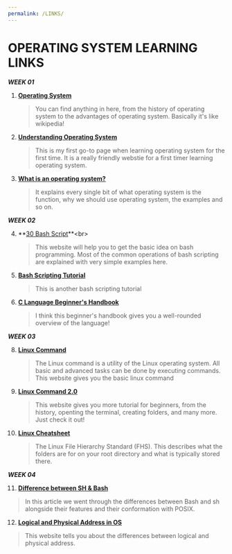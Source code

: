 ```yaml
---
permalink: /LINKS/
---
```


# OPERATING SYSTEM LEARNING LINKS  <br>
***WEEK 01***<br>

1. **[Operating System](https://www.guru99.com/operating-system-tutorial.html)**<br>
   > You can find anything in here, from the history of operating system to the advantages of operating system. Basically it's like wikipedia!<br>
2. **[Understanding Operating System](https://edu.gcfglobal.org/en/computerbasics/understanding-operating-systems/1/)**<br>
   > This is my first go-to page when learning operating system for the first time. It is a really friendly webstie for a first timer learning operating system.<br>
3. **[What is an operating system?](https://whatis.techtarget.com/definition/operating-system-OS)**<br>
   > It explains every single bit of what operating system is the function, why we should use operating system, the examples and so on.<br>

***WEEK 02***<br>

4. **[30 Bash Script](https://linuxhint.com/30_bash_script_examples/#:~:text=Bash%20scripts%20can%20be%20used,important%20for%20every%20Linux%20user.)**<br>
   > This website will help you to get the basic idea on bash programming. Most of the common operations of bash scripting are explained with very simple examples here.
5. **[Bash Scripting Tutorial](https://linuxconfig.org/bash-scripting-tutorial-for-beginners)**<br>
   > This is another bash scripting tutorial
7. **[C Language Beginner's Handbook](https://www.freecodecamp.org/news/the-c-beginners-handbook/)**<br>
   > I think this beginner's handbook gives you a well-rounded overview of the language!

***WEEK 03***<br>

8. **[Linux Command](https://www.javatpoint.com/linux-commands)**<br>
   > The Linux command is a utility of the Linux operating system. All basic and advanced tasks can be done by executing commands. This website gives you the basic linux command
9. **[Linux Command 2.0](https://ubuntu.com/tutorials/command-line-for-beginners#1-overview)**<br>
   > This website gives you more tutorial for beginners, from the history, openting the terminal, creating folders, and many more. Just check it out!
10. **[Linux Cheatsheet](https://cheatography.com/adam-hendry/cheat-sheets/linux-fhs/)**<br>
       > The Linux File Hierarchy Standard (FHS). This describes what the folders are for on your root directory and what is typically stored there.

***WEEK 04***<br>

11. **[Difference between SH & Bash](https://www.baeldung.com/linux/sh-vs-bash)**<br>
   > In this article we went through the differences between Bash and sh alongside their features and their conformation with POSIX.
12. **[Logical and Physical Address in OS](https://www.geeksforgeeks.org/logical-and-physical-address-in-operating-system)**<br>
   > This website tells you about the differences between logical and physical address.
